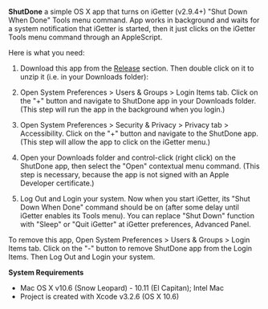 **ShutDone** a simple OS X app that turns on iGetter (v2.9.4+) "Shut Down When Done" Tools menu command. App works in background and waits for a system notification that iGetter is started, then it just clicks on the iGetter Tools menu command through an AppleScript.

Here is what you need:

1. Download this app from the [Release](https://github.com/fiery-/ShutDone/releases) section. Then double click on it to unzip it (i.e. in your Downloads folder):

2. Open System Preferences > Users & Groups > Login Items tab. Click on the "+" button and navigate to ShutDone app in your Downloads folder. (This step will run the app in the background when you login.)

3. Open System Preferences > Security & Privacy > Privacy tab > Accessibility. Click on the "+" button and navigate to the ShutDone app. (This step will allow the app to click on the iGetter menu.)

4. Open your Downloads folder and control-click (right click) on the ShutDone app, then select the "Open" contextual menu command. (This step is necessary, because the app is not signed with an Apple Developer certificate.)

5. Log Out and Login your system. Now when you start iGetter, its "Shut Down When Done" command should be on (after some delay until iGetter enables its Tools menu). You can replace "Shut Down" function with "Sleep" or "Quit iGetter" at iGetter preferences, Advanced Panel.

To remove this app, Open System Preferences > Users & Groups > Login Items tab. Click on the "-" button to remove ShutDone app from the Login Items. Then Log Out and Login your system.

<p><b>System Requirements</b></p>
<ul>
<li>Mac OS X v10.6 (Snow Leopard) - 10.11 (El Capitan); Intel Mac</li>
<li>Project is created with Xcode v3.2.6 (OS X 10.6)</li>
</ul>
